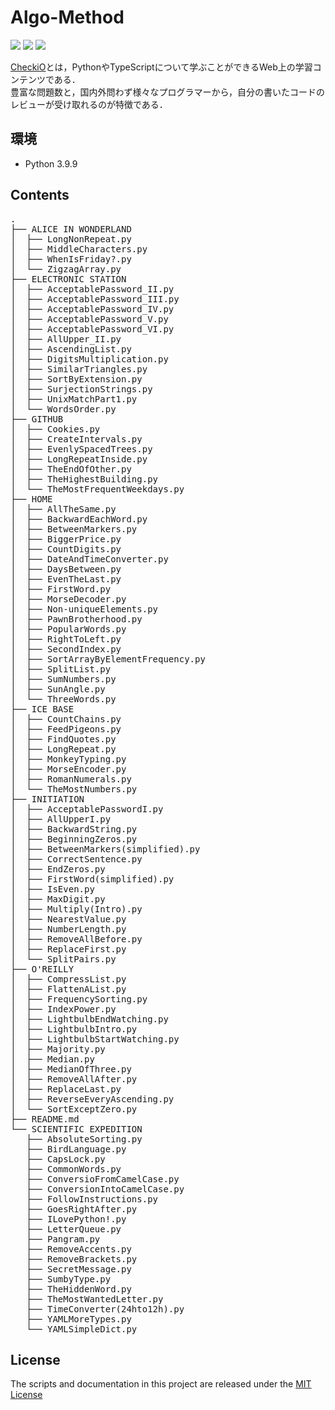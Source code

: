 # Algo-Method

<p align="left">
    <!-- python icon -->
    <img src="https://img.shields.io/badge/-Python-F9DC3E.svg?logo=python&style=flat" />
    <!-- code size -->
    <img src="https://img.shields.io/github/languages/code-size/kei-academic/CheckiO" />
    <!-- MIT LICENSE -->
    <a href="https://opensource.org/licenses/MIT">
        <img src="https://img.shields.io/badge/License-MIT-yellow.svg" />
    </a>
</p>

[CheckiO](https://checkio.org/)とは，PythonやTypeScriptについて学ぶことができるWeb上の学習コンテンツである．<br>豊富な問題数と，国内外問わず様々なプログラマーから，自分の書いたコードのレビューが受け取れるのが特徴である．

## 環境
- Python 3.9.9

## Contents

<pre>
.
├── ALICE IN WONDERLAND
│  ├── LongNonRepeat.py
│  ├── MiddleCharacters.py
│  ├── WhenIsFriday?.py
│  └── ZigzagArray.py
├── ELECTRONIC STATION
│  ├── AcceptablePassword_II.py
│  ├── AcceptablePassword_III.py
│  ├── AcceptablePassword_IV.py
│  ├── AcceptablePassword_V.py
│  ├── AcceptablePassword_VI.py
│  ├── AllUpper_II.py
│  ├── AscendingList.py
│  ├── DigitsMultiplication.py
│  ├── SimilarTriangles.py
│  ├── SortByExtension.py
│  ├── SurjectionStrings.py
│  ├── UnixMatchPart1.py
│  └── WordsOrder.py
├── GITHUB
│  ├── Cookies.py
│  ├── CreateIntervals.py
│  ├── EvenlySpacedTrees.py
│  ├── LongRepeatInside.py
│  ├── TheEndOfOther.py
│  ├── TheHighestBuilding.py
│  └── TheMostFrequentWeekdays.py
├── HOME
│  ├── AllTheSame.py
│  ├── BackwardEachWord.py
│  ├── BetweenMarkers.py
│  ├── BiggerPrice.py
│  ├── CountDigits.py
│  ├── DateAndTimeConverter.py
│  ├── DaysBetween.py
│  ├── EvenTheLast.py
│  ├── FirstWord.py
│  ├── MorseDecoder.py
│  ├── Non-uniqueElements.py
│  ├── PawnBrotherhood.py
│  ├── PopularWords.py
│  ├── RightToLeft.py
│  ├── SecondIndex.py
│  ├── SortArrayByElementFrequency.py
│  ├── SplitList.py
│  ├── SumNumbers.py
│  ├── SunAngle.py
│  └── ThreeWords.py
├── ICE BASE
│  ├── CountChains.py
│  ├── FeedPigeons.py
│  ├── FindQuotes.py
│  ├── LongRepeat.py
│  ├── MonkeyTyping.py
│  ├── MorseEncoder.py
│  ├── RomanNumerals.py
│  └── TheMostNumbers.py
├── INITIATION
│  ├── AcceptablePasswordI.py
│  ├── AllUpperI.py
│  ├── BackwardString.py
│  ├── BeginningZeros.py
│  ├── BetweenMarkers(simplified).py
│  ├── CorrectSentence.py
│  ├── EndZeros.py
│  ├── FirstWord(simplified).py
│  ├── IsEven.py
│  ├── MaxDigit.py
│  ├── Multiply(Intro).py
│  ├── NearestValue.py
│  ├── NumberLength.py
│  ├── RemoveAllBefore.py
│  ├── ReplaceFirst.py
│  └── SplitPairs.py
├── O'REILLY
│  ├── CompressList.py
│  ├── FlattenAList.py
│  ├── FrequencySorting.py
│  ├── IndexPower.py
│  ├── LightbulbEndWatching.py
│  ├── LightbulbIntro.py
│  ├── LightbulbStartWatching.py
│  ├── Majority.py
│  ├── Median.py
│  ├── MedianOfThree.py
│  ├── RemoveAllAfter.py
│  ├── ReplaceLast.py
│  ├── ReverseEveryAscending.py
│  └── SortExceptZero.py
├── README.md
└── SCIENTIFIC EXPEDITION
   ├── AbsoluteSorting.py
   ├── BirdLanguage.py
   ├── CapsLock.py
   ├── CommonWords.py
   ├── ConversioFromCamelCase.py
   ├── ConversionIntoCamelCase.py
   ├── FollowInstructions.py
   ├── GoesRightAfter.py
   ├── ILovePython!.py
   ├── LetterQueue.py
   ├── Pangram.py
   ├── RemoveAccents.py
   ├── RemoveBrackets.py
   ├── SecretMessage.py
   ├── SumbyType.py
   ├── TheHiddenWord.py
   ├── TheMostWantedLetter.py
   ├── TimeConverter(24hto12h).py
   ├── YAMLMoreTypes.py
   └── YAMLSimpleDict.py
</pre>

## License

The scripts and documentation in this project are released under the [MIT License](LICENSE)
